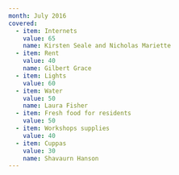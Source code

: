 ```yaml
---
month: July 2016
covered:
  - item: Internets
    value: 65
    name: Kirsten Seale and Nicholas Mariette
  - item: Rent
    value: 40
    name: Gilbert Grace
  - item: Lights
    value: 60
  - item: Water
    value: 50
    name: Laura Fisher
  - item: Fresh food for residents
    value: 50
  - item: Workshops supplies
    value: 40
  - item: Cuppas
    value: 30
    name: Shavaurn Hanson
---
```

